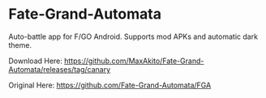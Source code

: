 # Fate-Grand-Automata

Auto-battle app for F/GO Android. Supports mod APKs and automatic dark theme.

Download Here: https://github.com/MaxAkito/Fate-Grand-Automata/releases/tag/canary 

Original Here: https://github.com/Fate-Grand-Automata/FGA 
